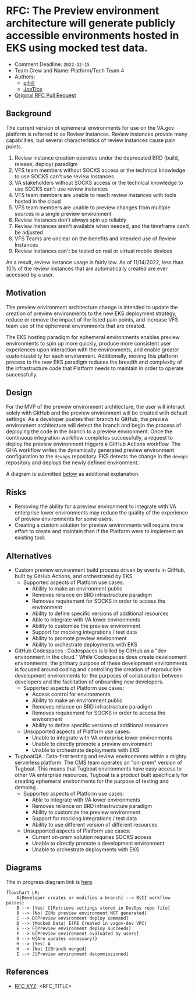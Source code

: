 # RFC: The Preview environment architecture will generate publicly accessible environments hosted in EKS using mocked test data.

* Comment Deadline: `2022-12-15`
* Team Crew and Name: Platform/Tech Team 4
* Authors:
  * [pjhill](https://github.com/pjhill)
  * [JoeTice](https://github.com/JoeTice)
* [Original RFC Pull Request](https://github.com/department-of-veterans-affairs/va.gov-platform-arch/pull/-1)

## Background
The current version of ephemeral environments for use on the VA.gov platform is referred to as Review Instances. Review instances provide many capabilities, but several characteristics of review instances cause pain points.
1. Review instance creation operates under the deprecated BRD (build, release, deploy) paradigm
2. VFS team members without SOCKS access or the technical knowledge to use SOCKS can't use review instances
3. VA stakeholders without SOCKS access or the technical knowledge to use SOCKS can't use review instances
4. VFS team members are unable to reach review instances with tools hosted in the cloud
5. VFS team members are unable to preview changes from multiple sources in a single preview environment
6. Review Instances don't always spin up reliably
7. Review Instances aren't available when needed, and the timeframe can't be adjusted
8. VFS Teams are unclear on the benefits and intended use of Review Instances
9. Review Instances can't be tested on real or virtual mobile devices

As a result, review instance usage is fairly low. As of 11/14/2022, less than 10% of the review instances that are automatically created are ever accessed by a user.

## Motivation

The preview environment architecture change is intended to update the creation of preview environments to the new EKS deployment strategy, reduce or remove the impact of the listed pain points, and increase VFS team use of the ephemeral environments that are created.

The EKS hosting paradigm for ephemeral environments enables preview environments to spin up more quickly, produce more consistent user experiences upon interaction with the environments, and enable greater customizability for each environment. Additionally, moving this platform process to the new EKS paradigm reduces the breadth and complexity of the infrastructure code that Platform needs to maintain in order to operate successfully.

## Design
For the MVP of the preview environment architecture, the user will interact solely with GitHub and the preview environment will be created with default settings. As a developer pushes their branch to GitHub, the preview environment architecture will detect the branch and begin the process of deploying the code in the branch to a preview environment. Once the continuous integration workflow completes successfully, a request to deploy the preview environment triggers a GitHub Actions workflow. The GHA workflow writes the dynamically generated preview environment configuration to the `devops` repository. EKS detects the change in the `devops` repository and deploys the newly defined environment.

A diagram is submitted [below](#Diagrams) as additional explanation.

## Risks
* Removing the ability for a preview environment to integrate with VA enterprise lower environments may reduce the quality of the experience of preview environments for some users.
* Creating a custom solution for preview environments will require more effort to create and maintain than if the Platform were to implement an existing tool.

<!--
List the risks of this approach

* There are always risks. What are the risks of this solution?
* These are the things people will bring up in opposition to your idea or plans. Acknowledge them.
-->
## Alternatives
* Custom preview environment build process driven by events in GitHub, built by GitHub Actions, and orchestrated by EKS.
  * Supported aspects of Platform use cases: 
    * Ability to make an environment public
    * Removes reliance on BRD infrastructure paradigm
    * Removes requirement for SOCKS in order to access the environment
    * Ability to define specific versions of additional resources
    * Able to integrate with VA lower environments
    * Ability to customize the preview environment
    * Support for mocking integrations / test data
    * Ability to promote preview environment
    * Ability to orchestrate deployments with EKS
* GitHub Codespaces : Codespaces is billed by GitHub as a "dev environment in the cloud." While Codespaces does create development environments, the primary purpose of these development environments is focused around coding and controlling the creation of reproducible development environments for the purposes of collaboration between developers and the facilitation of onboarding new developers.
  * Supported aspects of Platform use cases:
    * Access control for environments
    * Ability to make an environment public
    * Removes reliance on BRD infrastructure paradigm
    * Removes requirement for SOCKS in order to access the environment
    * Ability to define specific versions of additional resources
  * Unsupported aspects of Platform use cases:
    * Unable to integrate with VA enterprise lower environments
    * Unable to directly promote a preview environment
    * Unable to orchestrate deployments with EKS
* TugboatQA : Data-first testing and review environments within a mighty serverless platform. The CMS team operates an "on-prem" version of Tugboat. This means that Tugboat environments have easy access to other VA enterprise resources. Tugboat is a product built specifically for creating ephemeral environments for the purpose of testing and demoing .
  * Supported aspects of Platform use cases:
    * Able to integrate with VA lower environments
    * Removes reliance on BRD infrastructure paradigm
    * Ability to customize the preview environment
    * Support for mocking integrations / test data
    * Ability to use different version of different resources
  * Unsupported aspects of Platform use cases:
    * Current on-prem solution requries SOCKS access
    * Unable to directly promote a development environment
    * Unable to orchestrate deployments with EKS

## Diagrams
The in progress diagram link is [here](https://mermaid.live/edit#pako:eNp9kl9v2jAUxb_KlZ82KSAISUkyaRP_2jKtFHXTpBX64MYXsEjsyHbCssB3n2PotErd8mTZ93fOyb23IalkSBKyyeQh3VFl4MvDh7UA-41WU6wwkwUqSBVSgxqkglwyvuH2TOFZUZHunqDT-QjjZjKHg1T7VgkKqjXq01lo7AqOP1AfYbJ6QKO4FQaNxnCx1aCNVMiAC7CG94UGhYWEDc_w6ZXAQh7hcbWQUCisOB4ARcWVFDkKA4v7b7BFgcrmZBdu4rjpavlGPcMikzWkMs-peAGmZ6M7me5toCk19Aizd8sZTNz_u4wV3cqqw7CC78vJ-zM3c9z1_4x0maaITF-crh1x8yaBFc1KZ_dcQ6lRvUA3DrptRgqhLJibiMAUtaaq_nTp9u1f3R69umr7N1-N3dAgR7X906i5K_j8j_xtj7jWXAoLEI9YNKec2a1pWnxNzA5zXJPEHhlV-zVZi5Oto6WRX2uRksSoEj1yjjzldKtoTpINzbS9Rcbt_O_Oa-i20SMFFSRpyE-SdOJh2A37vSgMo6Hf6_Ujj9QkCYZR14_jQXAVxlHgh1fBySO_pLSy_e4wHAyCuB8FcRTHfuw7vUf32AY5_QbD2_TA).

```mermaid
flowchart LR;
    A[Developer creates or modifies a branch] --> B{CI workflow passes}
    B --> |Yes| C[Retrieve settings stored in DevOps repo file]
    B --> |No| Z[No preview environment NOT generated]
    C --> D[Preview environment deploy command]
    D --> |Mocked Data| E(PE Created in vagov-dev VPC)
    E --> F[Preview environment deploy succeeds]
    F --> G[Preview environment evaluated by users]
    G --> H{Are updates necessary?}
    H --> |Yes| A
    H --> |No| I[Branch merged]
    I --> J[Preview environment decommissioned]
```

## References

<!--
This section /may/ be eliminated if it is not applicable.
When linking to other documents in this repository, ensure to link to their state at a particular commit (hence the usage of .../blob/<FULL_COMMIT_HASH>/...) as opposed to their current state (i.e. 'currently in main').
-->

* [RFC XYZ](https://github.com/department-of-veterans-affairs/va.gov-platform-arch/blob/<FULL_COMMIT_HASH>/rfc/<FILENAME>.md): <RFC_TITLE>


